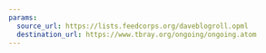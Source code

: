 ```yaml
---
params:
  source_url: https://lists.feedcorps.org/daveblogroll.opml
  destination_url: https://www.tbray.org/ongoing/ongoing.atom
---
```

